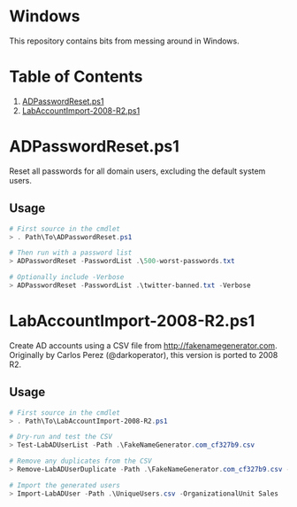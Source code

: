 # Windows

This repository contains bits from messing around in Windows.  

# Table of Contents

1. [ADPasswordReset.ps1](#adpasswordresetps1)
2. [LabAccountImport-2008-R2.ps1](#labaccountimport-2008-r2ps1)

# ADPasswordReset.ps1

Reset all passwords for all domain users, excluding the default system users.

## Usage

```powershell
# First source in the cmdlet
> . Path\To\ADPasswordReset.ps1

# Then run with a password list
> ADPasswordReset -PasswordList .\500-worst-passwords.txt

# Optionally include -Verbose
> ADPasswordReset -PasswordList .\twitter-banned.txt -Verbose
```

# LabAccountImport-2008-R2.ps1

Create AD accounts using a CSV file from http://fakenamegenerator.com.  Originally by Carlos Perez (@darkoperator), this version is ported to 2008 R2.

## Usage

```powershell
# First source in the cmdlet
> . Path\To\LabAccountImport-2008-R2.ps1

# Dry-run and test the CSV
> Test-LabADUserList -Path .\FakeNameGenerator.com_cf327b9.csv

# Remove any duplicates from the CSV
> Remove-LabADUserDuplicate -Path .\FakeNameGenerator.com_cf327b9.csv -OutPath .\UniqueUsers.csv

# Import the generated users
> Import-LabADUser -Path .\UniqueUsers.csv -OrganizationalUnit Sales
```
